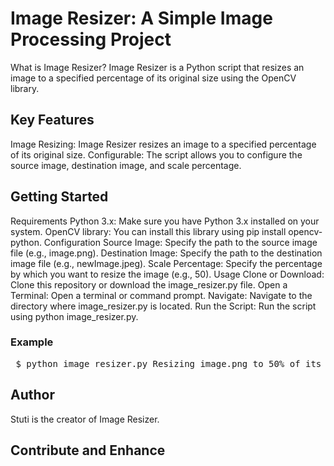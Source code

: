 <h1>Image Resizer: A Simple Image Processing Project</h1>
What is Image Resizer? Image Resizer is a Python script that resizes an image to a specified percentage of its original size using the OpenCV library.

<h2>Key Features</h2>
Image Resizing: Image Resizer resizes an image to a specified percentage of its original size.
Configurable: The script allows you to configure the source image, destination image, and scale percentage.
<h2>Getting Started</h2>
Requirements
Python 3.x: Make sure you have Python 3.x installed on your system.
OpenCV library: You can install this library using pip install opencv-python.
Configuration
Source Image: Specify the path to the source image file (e.g., image.png).
Destination Image: Specify the path to the destination image file (e.g., newImage.jpeg).
Scale Percentage: Specify the percentage by which you want to resize the image (e.g., 50).
Usage
Clone or Download: Clone this repository or download the image_resizer.py file.
Open a Terminal: Open a terminal or command prompt.
Navigate: Navigate to the directory where image_resizer.py is located.
Run the Script: Run the script using python image_resizer.py.
<h3>Example</h3> <pre> $ python image_resizer.py Resizing image.png to 50% of its original size... Output saved as newImage.jpeg </pre> <h2>Author</h2>
Stuti is the creator of Image Resizer.

<h2>Contribute and Enhance</h2>
